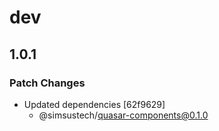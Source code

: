 # dev

## 1.0.1

### Patch Changes

- Updated dependencies [62f9629]
  - @simsustech/quasar-components@0.1.0
